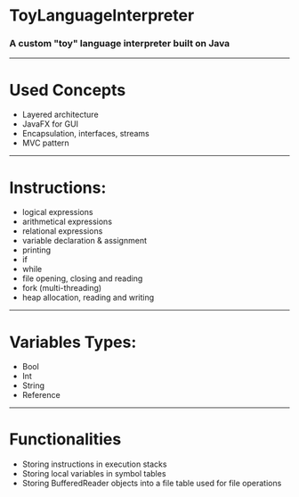 # ToyLanguageInterpreter
### A custom "toy" language interpreter built on Java

-----

# Used Concepts
- Layered architecture
- JavaFX for GUI
- Encapsulation, interfaces, streams
- MVC pattern

---

# Instructions:
- logical expressions
- arithmetical expressions
- relational expressions
- variable declaration & assignment
- printing
- if
- while
- file opening, closing and reading
- fork (multi-threading)
- heap allocation, reading and writing

---

# Variables Types:
- Bool
- Int
- String
- Reference

---

# Functionalities
- Storing instructions in execution stacks
- Storing local variables in symbol tables
- Storing BufferedReader objects into a file table used for file operations
